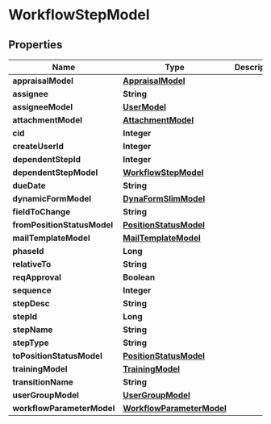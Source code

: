 

# WorkflowStepModel


## Properties

| Name | Type | Description | Notes |
|------------ | ------------- | ------------- | -------------|
|**appraisalModel** | [**AppraisalModel**](AppraisalModel.md) |  |  [optional] |
|**assignee** | **String** |  |  [optional] |
|**assigneeModel** | [**UserModel**](UserModel.md) |  |  [optional] |
|**attachmentModel** | [**AttachmentModel**](AttachmentModel.md) |  |  [optional] |
|**cid** | **Integer** |  |  [optional] |
|**createUserId** | **Integer** |  |  [optional] |
|**dependentStepId** | **Integer** |  |  [optional] |
|**dependentStepModel** | [**WorkflowStepModel**](WorkflowStepModel.md) |  |  [optional] |
|**dueDate** | **String** |  |  [optional] |
|**dynamicFormModel** | [**DynaFormSlimModel**](DynaFormSlimModel.md) |  |  [optional] |
|**fieldToChange** | **String** |  |  [optional] |
|**fromPositionStatusModel** | [**PositionStatusModel**](PositionStatusModel.md) |  |  [optional] |
|**mailTemplateModel** | [**MailTemplateModel**](MailTemplateModel.md) |  |  [optional] |
|**phaseId** | **Long** |  |  [optional] |
|**relativeTo** | **String** |  |  [optional] |
|**reqApproval** | **Boolean** |  |  [optional] |
|**sequence** | **Integer** |  |  [optional] |
|**stepDesc** | **String** |  |  [optional] |
|**stepId** | **Long** |  |  [optional] |
|**stepName** | **String** |  |  [optional] |
|**stepType** | **String** |  |  [optional] |
|**toPositionStatusModel** | [**PositionStatusModel**](PositionStatusModel.md) |  |  [optional] |
|**trainingModel** | [**TrainingModel**](TrainingModel.md) |  |  [optional] |
|**transitionName** | **String** |  |  [optional] |
|**userGroupModel** | [**UserGroupModel**](UserGroupModel.md) |  |  [optional] |
|**workflowParameterModel** | [**WorkflowParameterModel**](WorkflowParameterModel.md) |  |  [optional] |



